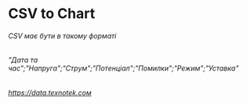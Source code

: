 # CSV to Chart
###### CSV має бути в такому форматi
###### "Дата та час";"Напруга";"Струм";"Потенціал";"Помилки";"Режим";"Уставка"
###### https://data.texnotek.coм
